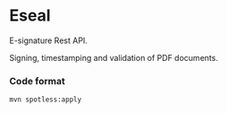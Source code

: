 # Eseal

E-signature Rest API.


Signing, timestamping and validation of PDF documents.

### Code format
```bash
mvn spotless:apply
```